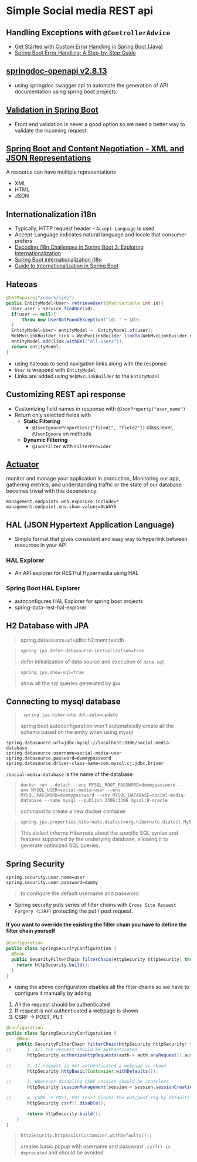 # Simple Social media REST api 

## **Handling Exceptions with `@ControllerAdvice`**
* [Get Started with Custom Error Handling in Spring Boot (Java)](https://auth0.com/blog/get-started-with-custom-error-handling-in-spring-boot-java/)
* [Spring Boot Error Handling: A Step-by-Step Guide](https://inspector.dev/spring-boot-error-handling-a-step-by-step-guide/)

## [springdoc-openapi v2.8.13](https://springdoc.org/)
* using springdoc swagger api to  automate the generation of API documentation using spring boot projects.

## [Validation in Spring Boot](https://www.baeldung.com/spring-boot-bean-validation)
* Front end validation is never a good option so we need a better way to validate the incoming request.

## [Spring Boot and Content Negotiation - XML and JSON Representations](https://www.springboottutorial.com/spring-boot-content-negotiation-with-xml-json-representations)
A resource can have multiple representations
* XML
* HTML
* JSON

## Internationalization i18n 
* Typically, HTTP request header - `Accept-Language` is used
* Accept-Language indicates natural language and locale that consumer prefers
* [Decoding i18n Challenges in Spring Boot 3: Exploring Internationalization](https://medium.com/yildiztech/decoding-i18n-challenges-in-spring-boot-3-exploring-internationalization-895a4ac627df)
* [Spring Boot internationalization i18n](https://lokalise.com/blog/spring-boot-internationalization/)
* [Guide to Internationalization in Spring Boot](https://www.baeldung.com/spring-boot-internationalization)


## Hateoas 
```java     
@GetMapping("/users/{id}")
public EntityModel<User> retrieveUser(@PathVariable int id){
  User user = service.findOne(id);
  if(user == null){
      throw new UserNotFoundException("id: " + id);
  }
  EntityModel<User> entityModel =  EntityModel.of(user);
  WebMvcLinkBuilder link = WebMvcLinkBuilder.linkTo(WebMvcLinkBuilder.methodOn(this.getClass()).retrieveAllUsers());
  entityModel.add(link.withRel("all-users"));
  return entityModel;
}
```

* using hateoas to send navigation links along with the response 
* `User` is wrapped with `EntityModel` 
* Links are added using `WebMvcLinkBuilder` to the `EntityModel`


## Customizing REST api response 
* Customizing field names in response with `@JsonProperty("user_name")`
* Return only selected fields with 
  * **Static Filtering**
    * `@JsonIgnoreProperties({"filed1", "field2"})` class level, `@JsonIgnore` on methods
  * **Dynamic Filtering**
    * `@JsonFilter` with `FilterProvider`

## [Actuator](https://www.baeldung.com/spring-boot-actuators)
monitor and manage your application in production, Monitoring our app, gathering metrics, and understanding traffic or the state of our database becomes trivial with this dependency.
```properties
management.endpoints.web.exposure.include=*
management.endpoint.env.show-values=ALWAYS
```

## HAL (JSON Hypertext Application Language)
* Simple format that gives consistent and easy way to hyperlink between resources in your API
### HAL Explorer 
* An API explorer for RESTful Hypermedia using HAL
### Spring Boot HAL Explorer
* autoconfigures HAL Explorer for spring boot projects
* spring-data-rest-hal-explorer

## H2 Database with JPA
> spring.datasource.url=jdbc:h2:mem:testdb

>     spring.jpa.defer-datasource-initialization=true 
> defer initialization of data source and execution of `data.sql`

>     spring.jpa.show-sql=true
> show all the sql queries generated by jpa
      
## Connecting to mysql database
>      spring.jpa.hibernate.ddl-auto=update 
> spring boot autoconfiguration won't automatically create all the schema based on the entity when using mysql 
    
```properties
spring.datasource.url=jdbc:mysql://localhost:3306/social-media-database
spring.datasource.username=social-media-user
spring.datasource.password=dummypassword
spring.datasource.driver-class-name=com.mysql.cj.jdbc.Driver
```

`/social-media-database` is the name of the database
>     docker run --detach --env MYSQL_ROOT_PASSWORD=dummypassword --env MYSQL_USER=social-media-user --env MYSQL_PASSWORD=dummypassword --env MYSQL_DATABASE=social-media-database --name mysql --publish 3306:3306 mysql:8-oracle
> command to create a new docker container

>     spring.jpa.properties.hibernate.dialect=org.hibernate.dialect.MySQLDialect
>  This dialect informs Hibernate about the specific SQL syntax and features supported by the underlying database, allowing it to generate optimized SQL queries.
> 

## Spring Security
```properties
spring.security.user.name=user 
spring.security.user.password=dummy
```
> to configure the default username and password 

* Spring security puts series of filter chains with `Cross Site Request Forgery (CSRF)` protecting the put / post request.
#### If you want to override the existing the filter chain you have to define the filter chain yourself
```java
@Configuration
public class SpringSecurityConfiguration {
  @Bean
  public SecurityFilterChain filterChain(HttpSecurity httpSecurity) throws Exception {
    return httpSecurity.build();
  }
}
```
* using the above configuration disables all the filter chains so we have to configure it manually by adding
1. All the request should be authenticated
2. If request is not authenticated a webpage is shown
3. CSRF -> POST, PUT

```java
@Configuration
public class SpringSecurityConfiguration {
    @Bean
    public SecurityFilterChain filterChain(HttpSecurity httpSecurity) throws Exception {
//      1. All the request should be authenticated
        httpSecurity.authorizeHttpRequests(auth-> auth.anyRequest().authenticated());

//      2. If request is not authenticated a webpage is shown
        httpSecurity.httpBasic(Customizer.withDefaults());

//      3. Whenever disabling CSRF session should be stateless
        httpSecurity.sessionManagement(session-> session.sessionCreationPolicy(SessionCreationPolicy.STATELESS));

//      4. CSRF -> POST, PUT (csrf blocks the put/post req by default)
        httpSecurity.csrf().disable();

        return httpSecurity.build();
    }
}
```

>     httpSecurity.httpBasic(Customizer.withDefaults());
>    creates basic popup with username and password 
`.csrf() is deprecated` and should be avoided
